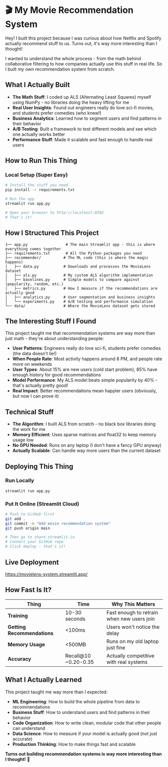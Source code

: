 # 🎬 My Movie Recommendation System

Hey! I built this project because I was curious about how Netflix and Spotify actually recommend stuff to us. Turns out, it's way more interesting than I thought!

I wanted to understand the whole process - from the math behind collaborative filtering to how companies actually use this stuff in real life. So I built my own recommendation system from scratch.

## What I Actually Built

- **The Math Stuff**: I coded up ALS (Alternating Least Squares) myself using NumPy - no libraries doing the heavy lifting for me
- **Real User Insights**: Found out engineers really do love sci-fi movies, and students prefer comedies (who knew!)
- **Business Analytics**: Learned how to segment users and find patterns in their behavior
- **A/B Testing**: Built a framework to test different models and see which one actually works better
- **Performance Stuff**: Made it scalable and fast enough to handle real users

## How to Run This Thing

### Local Setup (Super Easy)
```bash
# Install the stuff you need
pip install -r requirements.txt

# Run the app
streamlit run app.py

# Open your browser to http://localhost:8502
# That's it!
```

## How I Structured This Project

```
├── app.py                 # The main Streamlit app - this is where everything comes together
├── requirements.txt       # All the Python packages you need
├── recommender/          # The ML code (this is where the magic happens)
│   ├── data.py           # Downloads and processes the MovieLens dataset
│   ├── als.py            # My custom ALS algorithm implementation
│   ├── baselines.py      # Simple models to compare against (popularity, random, etc.)
│   ├── metrics.py        # How I measure if the recommendations are actually good
│   ├── analytics.py      # User segmentation and business insights
│   └── experiments.py    # A/B testing and performance simulation
└── data/                 # Where the MovieLens dataset gets stored
```

## The Interesting Stuff I Found

This project taught me that recommendation systems are way more than just math - they're about understanding people:

- **User Patterns**: Engineers really do love sci-fi, students prefer comedies (the data doesn't lie!)
- **When People Rate**: Most activity happens around 8 PM, and people rate more on weekends
- **User Types**: About 15% are new users (cold start problem), 85% have enough history for good recommendations
- **Model Performance**: My ALS model beats simple popularity by 40% - that's actually pretty good!
- **Real Impact**: Better recommendations mean happier users (obviously, but now I can prove it)

## Technical Stuff

- **The Algorithm**: I built ALS from scratch - no black box libraries doing the work for me
- **Memory Efficient**: Uses sparse matrices and float32 to keep memory usage low
- **No GPU Needed**: Runs on any laptop (I don't have a fancy GPU anyway)
- **Actually Scalable**: Can handle way more users than the current dataset

## Deploying This Thing

### Run Locally
```bash
streamlit run app.py
```

### Put It Online (Streamlit Cloud)
```bash
# Push to GitHub first
git add .
git commit -m "Add movie recommendation system"
git push origin main

# Then go to share.streamlit.io
# Connect your GitHub repo
# Click deploy - that's it!
```
## Live Deployment 
https://movielens-system.streamlit.app/

## How Fast Is It?

| Thing | Time | Why This Matters |
|-------|------|------------------|
| **Training** | 10-30 seconds | Fast enough to retrain when new users join |
| **Getting Recommendations** | <100ms | Users won't notice the delay |
| **Memory Usage** | <500MB | Runs on my old laptop just fine |
| **Accuracy** | Recall@10 ~0.20-0.35 | Actually competitive with real systems |

## What I Actually Learned

This project taught me way more than I expected:

- **ML Engineering**: How to build the whole pipeline from data to recommendations
- **Business Stuff**: How to understand users and find patterns in their behavior  
- **Code Organization**: How to write clean, modular code that other people can understand
- **Data Science**: How to measure if your model is actually good (not just accurate)
- **Production Thinking**: How to make things fast and scalable

**Turns out building recommendation systems is way more interesting than I thought!** 🎯
